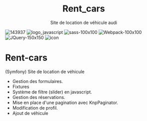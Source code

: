 <p align="center"><h1 align="center">
Rent_cars
</h1>

<p align="center">
  Site de location de véhicule audi
</p>




![143937](https://user-images.githubusercontent.com/43074465/98483568-c0d27480-2209-11eb-83f1-a5e27b48f732.png)
![logo_javascript](https://user-images.githubusercontent.com/43074465/98482792-fecc9a00-2203-11eb-8461-ceb47c8a20a8.png)
![sass-100x100](https://user-images.githubusercontent.com/43074465/98483226-e0b46900-2206-11eb-9529-73a273dbcdb4.png)
![Webpack-100x100](https://user-images.githubusercontent.com/43074465/98483244-f164df00-2206-11eb-899e-f7e096dc9c85.png)
![JQuery-150x150](https://user-images.githubusercontent.com/43074465/98483541-810b8d00-2209-11eb-8798-2599088d9c11.jpg)
![icon](https://user-images.githubusercontent.com/43074465/98969194-e5329780-250e-11eb-8b4b-40c3c1edad88.png)
# Rent-cars
(Symfony) Site de location de véhicule
- Gestion des formulaires.
- Fixtures
- Système de filtre (slider) en javascript.
- Gestion des réservations.
- Mise en place d'une pagination avec KnpPaginator.
- Modification de profil.
- Ajout de véhicule
